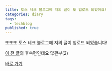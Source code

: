 ```yaml
---
title: 토스 테크 블로그에 저의 글이 또 업로드 되었어요!
categories: diary
tags:
  - techblog
published: true
---
```

또또또 토스 테크 블로그에 저의 글이 업로드 되었습니다!

<a href="https://toss.tech/article/securities_llm_1">이 전 글</a>의 후속편인데요 많관부(2)

<a href="https://toss.tech/article/securities_llm_2">바로 가기</a>
